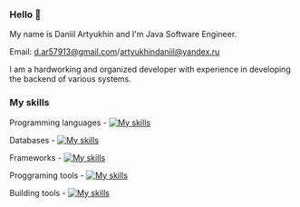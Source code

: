### Hello 👋
My name is Daniil Artyukhin and I'm Java Software Engineer.

Email: d.ar57913@gmail.com/artyukhindaniil@yandex.ru

I am a hardworking and organized developer with experience in developing the backend of various systems.

### My skills
Programming languages - [![My skills](https://skillicons.dev/icons?i=java,python)](#)

Databases - [![My skills](https://skillicons.dev/icons?i=postgres,mysql,mongodb)](#)

Frameworks - [![My skills](https://skillicons.dev/icons?i=spring,hibernate)](#)

Proggraming tools - [![My skills](https://skillicons.dev/icons?i=idea,vscode,git,github,gitlab,docker)](#)

Building tools - [![My skills](https://skillicons.dev/icons?i=maven,gradle)](#)
